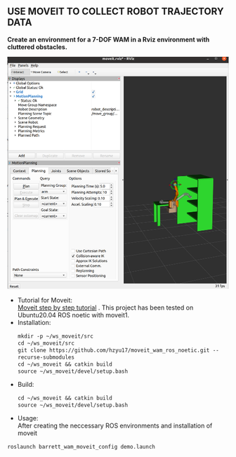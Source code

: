USE MOVEIT TO COLLECT ROBOT TRAJECTORY DATA
--------------------------------------------

**Create an environment for a 7-DOF WAM in a Rviz environment with cluttered obstacles.**

![Planning using pandas and OMPL-CHOMP pipeline](wam_bookshelf.png)

 * Tutorial for Moveit: \
[Moveit step by step tutorial](https://ros-planning.github.io/moveit_tutorials/doc/getting_started/getting_started.html)
 . This project has been tested on Ubuntu20.04 ROS noetic with moveit1.
 * Installation:
   ```
   mkdir -p ~/ws_moveit/src 
   cd ~/ws_moveit/src 
   git clone https://github.com/hzyu17/moveit_wam_ros_noetic.git --recurse-submodules 
   cd ~/ws_moveit && catkin build 
   source ~/ws_moveit/devel/setup.bash 
   ``` 
 * Build:
   ```
   cd ~/ws_moveit && catkin build
   source ~/ws_moveit/devel/setup.bash 
   ```
 * Usage: \
   After creating the neccessary ROS environments and installation of moveit
```
roslaunch barrett_wam_moveit_config demo.launch
```
